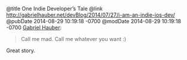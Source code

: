 @title One Indie Developer’s Tale
@link http://gabrielhauber.net/devBlog/2014/07/27/i-am-an-indie-ios-dev/
@pubDate 2014-08-29 10:19:18 -0700
@modDate 2014-08-29 10:19:18 -0700
<a href="http://gabrielhauber.net/devBlog/2014/07/27/i-am-an-indie-ios-dev/">Gabriel Hauber</a>:

>Call me mad. Call me whatever you want :)

Great story.

